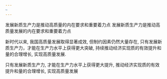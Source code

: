 ```yaml
---
~
---
```

发展新质生产力是推动高质量的内在要求和重要着力点
发展新质生产力是推动高质量发展的内在要求和重要着力点

新时代以来, 我国高质量发展取得显著成效, 但制约因素仍然大量存在, 只有发展新质生产力，才能在生产力水平上获得更大突破, 持续推动经济实现质的有效提升和量的合理增长, 实现高质量发展.

只有发展新质生产力, 才能在生产力水平上获得更大提升, 推动经济实现质的有效提升和量的合理增长, 实现高质量发展

